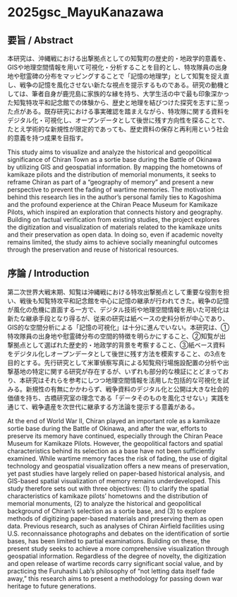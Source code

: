 # 2025gsc_MayuKanazawa
## 要旨 / Abstract
本研究は、沖縄戦における出撃拠点としての知覧町の歴史的・地政学的意義を、GISや地理空間情報を用いて可視化・分析することを目的とし、特攻隊員の出身地や慰霊碑の分布をマッピングすることで「記憶の地理学」として知覧を捉え直し、戦争の記憶を風化させない新たな視点を提示するものである。研究の動機としては、筆者自身が鹿児島に家族的な縁を持ち、大学生活の中で最も印象深かった知覧特攻平和記念館での体験から、歴史と地理を結びつけた探究を志すに至った点がある。既存研究における事実確認を踏まえながら、特攻隊に関する資料をデジタル化・可視化し、オープンデータとして後世に残す方向性を探ることで、たとえ学術的な新規性が限定的であっても、歴史資料の保存と再利用という社会的意義を持つ成果を目指す。

This study aims to visualize and analyze the historical and geopolitical significance of Chiran Town as a sortie base during the Battle of Okinawa by utilizing GIS and geospatial information. By mapping the hometowns of kamikaze pilots and the distribution of memorial monuments, it seeks to reframe Chiran as part of a “geography of memory” and present a new perspective to prevent the fading of wartime memories. The motivation behind this research lies in the author’s personal family ties to Kagoshima and the profound experience at the Chiran Peace Museum for Kamikaze Pilots, which inspired an exploration that connects history and geography. Building on factual verification from existing studies, the project explores the digitization and visualization of materials related to the kamikaze units and their preservation as open data. In doing so, even if academic novelty remains limited, the study aims to achieve socially meaningful outcomes through the preservation and reuse of historical resources.

## 序論 / Introduction
第二次世界大戦末期、知覧は沖縄戦における特攻出撃拠点として重要な役割を担い、戦後も知覧特攻平和記念館を中心に記憶の継承が行われてきた。戦争の記憶が風化の危機に直面する一方で、デジタル技術や地理空間情報を用いた可視化は新たな継承手段となり得るが、従来の研究は紙ベースの史料分析が中心であり、GIS的な空間分析による「記憶の可視化」は十分に進んでいない。本研究は、①特攻隊員の出身地や慰霊碑分布の空間的特徴を明らかにすること、②知覧が出撃拠点として選ばれた歴史的・地政学的背景を考察すること、③紙ベース資料をデジタル化しオープンデータとして後世に残す方法を模索すること、の3点を目的とする。先行研究として米軍偵察写真による知覧飛行場施設配置の分析や出撃基地の特定に関する研究が存在するが、いずれも部分的な検証にとどまっており、本研究はそれらを参考にしつつ地理空間情報を活用した包括的な可視化を試みる。新規性の有無にかかわらず、戦争資料のデジタル化と公開は大きな社会的価値を持ち、古橋研究室の理念である「データそのものを風化させない」実践を通じて、戦争遺産を次世代に継承する方法論を提示する意義がある。

At the end of World War II, Chiran played an important role as a kamikaze sortie base during the Battle of Okinawa, and after the war, efforts to preserve its memory have continued, especially through the Chiran Peace Museum for Kamikaze Pilots. However, the geopolitical factors and spatial characteristics behind its selection as a base have not been sufficiently examined. While wartime memory faces the risk of fading, the use of digital technology and geospatial visualization offers a new means of preservation, yet past studies have largely relied on paper-based historical analysis, and GIS-based spatial visualization of memory remains underdeveloped. This study therefore sets out with three objectives: (1) to clarify the spatial characteristics of kamikaze pilots’ hometowns and the distribution of memorial monuments, (2) to analyze the historical and geopolitical background of Chiran’s selection as a sortie base, and (3) to explore methods of digitizing paper-based materials and preserving them as open data. Previous research, such as analyses of Chiran Airfield facilities using U.S. reconnaissance photographs and debates on the identification of sortie bases, has been limited to partial examinations. Building on these, the present study seeks to achieve a more comprehensive visualization through geospatial information. Regardless of the degree of novelty, the digitization and open release of wartime records carry significant social value, and by practicing the Furuhashi Lab’s philosophy of “not letting data itself fade away,” this research aims to present a methodology for passing down war heritage to future generations.

